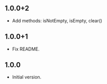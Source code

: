 ## 1.0.0+2

- Add methods: isNotEmpty, isEmpty, clear()

## 1.0.0+1

- Fix README.
  
## 1.0.0

- Initial version.
